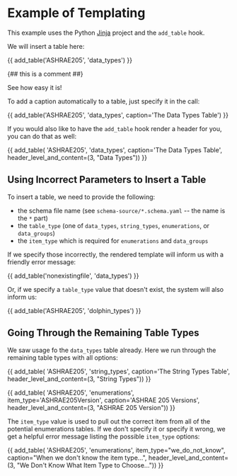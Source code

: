 # Example of Templating

This example uses the Python [Jinja](https://palletsprojects.com/p/jinja/)
project and the `add_table` hook.

We will insert a table here:

{{ add_table('ASHRAE205', 'data_types') }}

{## this is a comment ##}

See how easy it is!

To add a caption automatically to a table, just specify it in the call:

{{ add_table('ASHRAE205', 'data_types', caption='The Data Types Table') }}

If you would also like to have the `add_table` hook render a header for you, you can do that as well:

{{ add_table(
    'ASHRAE205',
    'data_types',
    caption='The Data Types Table',
    header_level_and_content=(3, "Data Types"))
}}


## Using Incorrect Parameters to Insert a Table

To insert a table, we need to provide the following:

- the schema file name (see `schema-source/*.schema.yaml` -- the name is the `*` part)
- the `table_type` (one of `data_types`, `string_types`, `enumerations`, or `data_groups`)
- the `item_type` which is required for `enumerations` and `data_groups`

If we specify those incorrectly, the rendered template will inform us with a friendly error message:

{{ add_table('nonexistingfile', 'data_types') }}

Or, if we specify a `table_type` value that doesn't exist, the system will also inform us:

{{ add_table('ASHRAE205', 'dolphin_types') }}


## Going Through the Remaining Table Types

We saw usage fo the `data_types` table already.
Here we run through the remaining table types with all options:


{{ add_table(
    'ASHRAE205',
    'string_types',
    caption='The String Types Table',
    header_level_and_content=(3, "String Types"))
}}


{{ add_table(
    'ASHRAE205',
    'enumerations',
    item_type='ASHRAE205Version',
    caption='ASHRAE 205 Versions',
    header_level_and_content=(3, "ASHRAE 205 Version"))
}}

The `item_type` value is used to pull out the correct item from all of the potential enumerations tables.
If we don't specify it or specify it wrong, we get a helpful error message listing the possible `item_type` options:

{{ add_table(
    'ASHRAE205',
    'enumerations',
    item_type="we_do_not_know",
    caption="When we don't know the item type...",
    header_level_and_content=(3, "We Don't Know What Item Type to Choose..."))
}}

